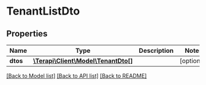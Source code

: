 # TenantListDto

## Properties
Name | Type | Description | Notes
------------ | ------------- | ------------- | -------------
**dtos** | [**\Terapi\Client\Model\TenantDto[]**](TenantDto.md) |  | [optional] 

[[Back to Model list]](../../README.md#documentation-for-models) [[Back to API list]](../../README.md#documentation-for-api-endpoints) [[Back to README]](../../README.md)

